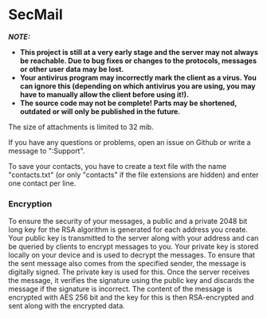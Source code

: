 # SecMail

***NOTE:***
  - **This project is still at a very early stage and the server may not always be reachable. Due to bug fixes or changes to the protocols, messages or other user data may be lost.**
  - **Your antivirus program may incorrectly mark the client as a virus. You can ignore this (depending on which antivirus you are using, you may have to manually allow the client before using it!).**
  - **The source code may not be complete! Parts may be shortened, outdated or will only be published in the future.**

The size of attachments is limited to 32 mib.

If you have any questions or problems, open an issue on Github or write a message to ":Support".

To save your contacts, you have to create a text file with the name "contacts.txt" (or only "contacts" if the file extensions are hidden) and enter one contact per line.

### **Encryption**
To ensure the security of your messages, a public and a private 2048 bit long key for the RSA algorithm is generated for each address you create. Your public key is transmitted to the server along with your address and can be queried by clients to encrypt messages to you. Your private key is stored locally on your device and is used to decrypt the messages. To ensure that the sent message also comes from the specified sender, the message is digitally signed. The private key is used for this. Once the server receives the message, it verifies the signature using the public key and discards the message if the signature is incorrect. The content of the message is encrypted with AES 256 bit and the key for this is then RSA-encrypted and sent along with the encrypted data.
